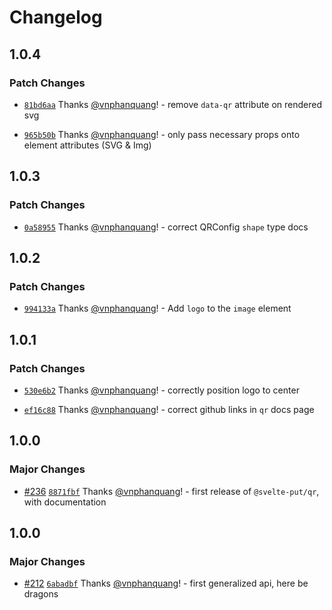# Changelog

## 1.0.4

### Patch Changes

- [`81bd6aa`](https://github.com/vnphanquang/svelte-put/commit/81bd6aa03a22c54041da72602c6046e6eb477104) Thanks [@vnphanquang](https://github.com/vnphanquang)! - remove `data-qr` attribute on rendered svg

- [`965b50b`](https://github.com/vnphanquang/svelte-put/commit/965b50be68e78c2ae18f02e7ffe01da9aa3a39f0) Thanks [@vnphanquang](https://github.com/vnphanquang)! - only pass necessary props onto element attributes (SVG & Img)

## 1.0.3

### Patch Changes

- [`0a58955`](https://github.com/vnphanquang/svelte-put/commit/0a589550a792c4489c009fc85ba79cf1714a3670) Thanks [@vnphanquang](https://github.com/vnphanquang)! - correct QRConfig `shape` type docs

## 1.0.2

### Patch Changes

- [`994133a`](https://github.com/vnphanquang/svelte-put/commit/994133a1f450271142798b2b77a689e00d220d30) Thanks [@vnphanquang](https://github.com/vnphanquang)! - Add `logo` to the `image` element

## 1.0.1

### Patch Changes

- [`530e6b2`](https://github.com/vnphanquang/svelte-put/commit/530e6b247ffb45e89414958aa7dd8d5449dab486) Thanks [@vnphanquang](https://github.com/vnphanquang)! - correctly position logo to center

- [`ef16c88`](https://github.com/vnphanquang/svelte-put/commit/ef16c88c9975a3e2a702edb6afe7260d58b24e41) Thanks [@vnphanquang](https://github.com/vnphanquang)! - correct github links in `qr` docs page

## 1.0.0

### Major Changes

- [#236](https://github.com/vnphanquang/svelte-put/pull/236) [`8871fbf`](https://github.com/vnphanquang/svelte-put/commit/8871fbf371330acc24710126525d41f0bf71600c) Thanks [@vnphanquang](https://github.com/vnphanquang)! - first release of `@svelte-put/qr`, with documentation

## 1.0.0

### Major Changes

- [#212](https://github.com/vnphanquang/svelte-put/pull/212) [`6abadbf`](https://github.com/vnphanquang/svelte-put/commit/6abadbf3d013120291f5290f60f5accef32fa6b1) Thanks [@vnphanquang](https://github.com/vnphanquang)! - first generalized api, here be dragons
